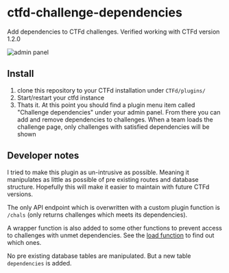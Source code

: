 # ctfd-challenge-dependencies
Add dependencies to CTFd challenges. Verified working with CTFd version 1.2.0


![admin panel](imgs/admin-panel.png)


## Install

1. clone this repository to your CTFd installation under `CTFd/plugins/`
2. Start/restart your ctfd instance
3. Thats it. At this point you should find a plugin menu item called "Challenge dependencies" under your admin panel. From there you can add and remove dependencies to challenges. When a team loads the challenge page, only challenges with satisfied dependencies will be shown

## Developer notes

I tried to make this plugin as un-intrusive as possible. Meaning it manipulates as little as possible of pre existing routes and database structure. Hopefully this will make it easier to maintain with future CTFd versions.

The only API endpoint which is overwritten with a custom plugin function is `/chals` (only returns challenges which meets its dependencies).

A wrapper function is also added to some other functions to prevent access to challenges with unmet dependencies. See the [load function](src/__init__.py) to find out which ones.

No pre existing database tables are manipulated. But a new table `dependencies` is added.
